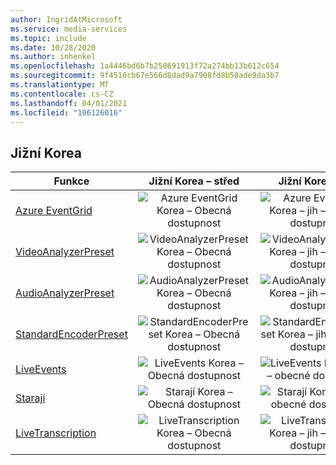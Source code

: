 ```yaml
---
author: IngridAtMicrosoft
ms.service: media-services
ms.topic: include
ms.date: 10/28/2020
ms.author: inhenkel
ms.openlocfilehash: 1a4446bd6b7b250691913f72a274bb13b612c654
ms.sourcegitcommit: 9f4510cb67e566d8dad9a7908fd8b58ade9da3b7
ms.translationtype: MT
ms.contentlocale: cs-CZ
ms.lasthandoff: 04/01/2021
ms.locfileid: "106126016"
---
```

<!--Feature availability in region-->
## <a name="korea"></a>Jižní Korea

| Funkce | Jižní Korea – střed | Jižní Korea – jih |
| --- | :---: | :---: |
| [Azure EventGrid](../monitoring/reacting-to-media-services-events.md) |![Azure EventGrid Korea – Obecná dostupnost](../media/azure-clouds-regions/ga.svg)  |![Azure EventGrid Korea – jih – obecné dostupnost](../media/azure-clouds-regions/ga.svg) |
| [VideoAnalyzerPreset](../analyze-video-audio-files-concept.md) |![VideoAnalyzerPreset Korea – Obecná dostupnost](../media/azure-clouds-regions/ga.svg)  | ![VideoAnalyzerPreset Korea – jih – obecné dostupnost](../media/azure-clouds-regions/ga.svg) |
| [AudioAnalyzerPreset](../analyze-video-audio-files-concept.md) |![AudioAnalyzerPreset Korea – Obecná dostupnost](../media/azure-clouds-regions/ga.svg)  | ![AudioAnalyzerPreset Korea – jih – obecné dostupnost](../media/azure-clouds-regions/ga.svg) |
| [StandardEncoderPreset](../encode-concept.md) |![StandardEncoderPreset Korea – Obecná dostupnost](../media/azure-clouds-regions/ga.svg)  | ![StandardEncoderPreset Korea – jih – obecné dostupnost](../media/azure-clouds-regions/ga.svg) |
| [LiveEvents](../stream-live-streaming-concept.md) |![LiveEvents Korea – Obecná dostupnost](../media/azure-clouds-regions/ga.svg)  | ![LiveEvents Korea – jih – obecné dostupnost](../media/azure-clouds-regions/ga.svg) |
| [Starají](../streaming-endpoint-concept.md) |![Starají Korea – Obecná dostupnost](../media/azure-clouds-regions/ga.svg) | ![Starají Korea – jih – obecné dostupnost](../media/azure-clouds-regions/ga.svg) |
| [LiveTranscription](../live-event-live-transcription-how-to.md) |![LiveTranscription Korea – Obecná dostupnost](../media/azure-clouds-regions/ga.svg) |![LiveTranscription Korea – jih – obecné dostupnost](../media/azure-clouds-regions/ga.svg) |
